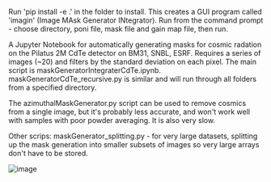 Run 'pip install -e .' in the folder to install. This creates a GUI program called 'imagin' (Image MAsk Generator INtegrator). Run from the command prompt - choose directory, poni  file, mask file and gain map file, then run.

A Jupyter Notebook for automatically generating masks for cosmic radation on the Pilatus 2M CdTe detector on BM31, SNBL, ESRF. Requires a series of images (~20) and filters by the standard deviation on each pixel. The main script is maskGeneratorIntegraterCdTe.ipynb. maskGeneratorCdTe_recursive.py is similar and will run through all folders from a specified directory.

The azimuthalMaskGenerator.py script can be used to remove cosmics from a single image, but it's probably less accurate, and won't work well with samples with poor powder averaging. It is also very slow.

Other scrips: maskGenerator_splitting.py - for very large datasets, splitting up the mask generation into smaller subsets of images so very large arrays don't have to be stored.

![image](https://github.com/msujas/maskGenerator_CdTe/assets/79653376/9e5ec5b7-3e24-41f5-81ed-831a0ad399e1)


